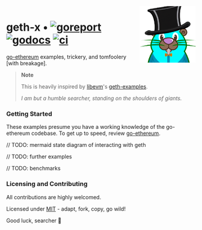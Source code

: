 <img align="right" width="150" height="150" top="100" src="./assets/nobg-gopher.png">

# geth-x • [![goreport](https://goreportcard.com/badge/github.com/abigger87/geth-x)](https://goreportcard.com/report/github.com/abigger87/geth-x) [![godocs](https://godoc.org/github.com/abigger87/geth-x?status.svg)](https://godoc.org/github.com/abigger87/geth-x) [![ci](https://github.com/abigger87/geth-x/actions/workflows/checks.yml/badge.svg)](https://github.com/abigger87/geth-x/actions/workflows/checks.yml)

[go-ethereum](https://github.com/ethereum/go-ethereum) examples, trickery, and tomfoolery [with breakage].

> **Note**
>
> This is heavily inspired by [libevm](https://github.com/libevm)'s [geth-examples](https://github.com/libevm/geth-examples).
>
> _I am but a humble searcher, standing on the shoulders of giants._

### Getting Started

These examples presume you have a working knowledge of the go-ethereum codebase. To get up to speed, review [go-ethereum](https://github.com/ethereum/go-ethereum).

// TODO: mermaid state diagram of interacting with geth

// TODO: further examples

// TODO: benchmarks

### Licensing and Contributing

All contributions are highly welcomed.

Licensed under [MIT](https://github.com/abigger87/geth-x/blob/main/LICENSE) - adapt, fork, copy, go wild!

Good luck, searcher 🫡
